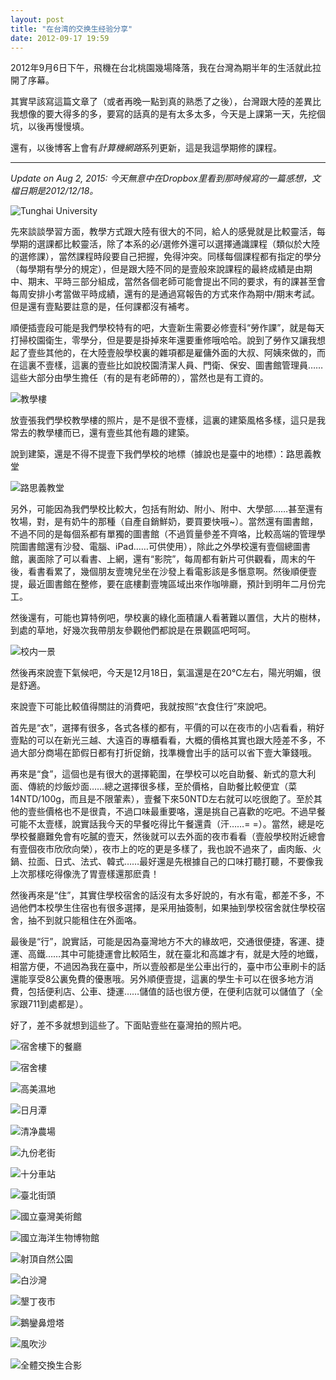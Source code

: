 ```yaml
---
layout: post
title: "在台湾的交换生经验分享"
date: 2012-09-17 19:59
---
```

2012年9月6日下午，飛機在台北桃園幾場降落，我在台灣為期半年的生活就此拉開了序幕。

其實早該寫這篇文章了（或者再晚一點到真的熟悉了之後），台灣跟大陸的差異比我想像的要大得多的多，要寫的話真的是有太多太多，今天是上課第一天，先挖個坑，以後再慢慢填。

還有，以後博客上會有*計算機網路*系列更新，這是我這學期修的課程。

- - - - -

*Update on Aug 2, 2015: 今天無意中在Dropbox里看到那時候寫的一篇感想，文檔日期是2012/12/18。*

![Tunghai University](/assets/img/20120917-1.jpg "Tunghai University")

先來談談學習方面，教學方式跟大陸有很大的不同，給人的感覺就是比較靈活，每學期的選課都比較靈活，除了本系的必/選修外還可以選擇通識課程（類似於大陸的選修課），當然課程時段要自己把握，免得沖突。同樣每個課程都有指定的學分（每學期有學分的規定），但是跟大陸不同的是壹般來說課程的最終成績是由期中、期末、平時三部分組成，當然各個老師可能會提出不同的要求，有的課甚至會每周安排小考當做平時成績，還有的是通過寫報告的方式來作為期中/期末考試。但是還有壹點要註意的是，任何課都沒有補考。

順便插壹段可能是我們學校特有的吧，大壹新生需要必修壹科“勞作課”，就是每天打掃校園衛生，零學分，但是要是掛掉來年還要重修哦哈哈。說到了勞作又讓我想起了壹些其他的，在大陸壹般學校裏的雜項都是雇傭外面的大叔、阿姨來做的，而在這裏不壹樣，這裏的壹些比如說校園清潔人員、門衛、保安、圖書館管理員……這些大部分由學生擔任（有的是有老師帶的），當然也是有工資的。

![教學樓](/assets/img/20120917-2.jpg)

放壹張我們學校教學樓的照片，是不是很不壹樣，這裏的建築風格多樣，這只是我常去的教學樓而已，還有壹些其他有趣的建築。

說到建築，還是不得不提壹下我們學校的地標（據說也是臺中的地標）：路思義教堂

![路思義教堂](/assets/img/20120917-3.jpg "Luce Memorial Chapel")

另外，可能因為我們學校比較大，包括有附幼、附小、附中、大學部……甚至還有牧場，對，是有奶牛的那種（自產自銷鮮奶，要買要快哦~）。當然還有圖書館，不過不同的是每個系都有單獨的圖書館（不過質量參差不齊咯，比較高端的管理學院圖書館還有沙發、電腦、iPad……可供使用），除此之外學校還有壹個總圖書館，裏面除了可以看書、上網，還有“影院”，每周都有新片可供觀看，周末的午後，看書看累了，幾個朋友壹塊兒坐在沙發上看電影該是多愜意啊。然後順便壹提，最近圖書館在整修，要在底樓劃壹塊區域出來作咖啡廳，預計到明年二月份完工。

然後還有，可能也算特例吧，學校裏的綠化面積讓人看著難以置信，大片的樹林，到處的草地，好幾次我帶朋友參觀他們都說是在景觀區吧呵呵。

![校内一景](/assets/img/20120917-4.jpg)

然後再來說壹下氣候吧，今天是12月18日，氣溫還是在20℃左右，陽光明媚，很是舒適。

來說壹下可能比較值得關註的消費吧，我就按照“衣食住行”來說吧。

首先是“衣”，選擇有很多，各式各樣的都有，平價的可以在夜市的小店看看，稍好壹點的可以在新光三越、大遠百的專櫃看看，大概的價格其實也跟大陸差不多，不過大部分商場在節假日都有打折促銷，找準機會出手的話可以省下壹大筆錢哦。

再來是“食”，這個也是有很大的選擇範圍，在學校可以吃自助餐、新式的意大利面、傳統的炒飯炒面……總之選擇很多樣，至於價格，自助餐比較便宜（菜14NTD/100g，而且是不限葷素），壹餐下來50NTD左右就可以吃很飽了。至於其他的壹些價格也不是很貴，不過口味最重要咯，還是挑自己喜歡的吃吧。不過早餐可能不太壹樣，說實話我今天的早餐吃得比午餐還貴（汗……= =）。當然，總是吃學校餐廳難免會有吃膩的壹天，然後就可以去外面的夜市看看（壹般學校附近總會有壹個夜市欣欣向榮），夜市上的吃的更是多樣了，我也說不過來了，鹵肉飯、火鍋、拉面、日式、法式、韓式……最好還是先根據自己的口味打聽打聽，不要像我上次那樣吃得像洗了胃壹樣還那麽貴！

然後再來是“住”，其實住學校宿舍的話沒有太多好說的，有水有電，都差不多，不過他們本校學生住宿也有很多選擇，是采用抽簽制，如果抽到學校宿舍就住學校宿舍，抽不到就只能租住在外面咯。

最後是“行”，說實話，可能是因為臺灣地方不大的緣故吧，交通很便捷，客運、捷運、高鐵……其中可能捷運會比較陌生，就在臺北和高雄才有，就是大陸的地鐵，相當方便，不過因為我在臺中，所以壹般都是坐公車出行的，臺中市公車刷卡的話還能享受8公裏免費的優惠哦。另外順便壹提，這裏的學生卡可以在很多地方消費，包括便利店、公車、捷運……儲值的話也很方便，在便利店就可以儲值了（全家跟711到處都是）。

好了，差不多就想到這些了。下面貼壹些在臺灣拍的照片吧。

![宿舍樓下的餐廳](/assets/img/20120917-5.jpg)

![宿舍樓](/assets/img/20120917-6.jpg)

![高美濕地](/assets/img/20120917-7.jpg)

![日月潭](/assets/img/20120917-8.jpg)

![清净農場](/assets/img/20120917-9.jpg)

![九份老街](/assets/img/20120917-10.jpg)

![十分車站](/assets/img/20120917-11.jpg)

![臺北街頭](/assets/img/20120917-12.jpg)

![國立臺灣美術館](/assets/img/20120917-13.jpg)

![國立海洋生物博物館](/assets/img/20120917-14.jpg)

![射頂自然公園](/assets/img/20120917-15.jpg)

![白沙灣](/assets/img/20120917-16.jpg)

![墾丁夜市](/assets/img/20120917-17.jpg)

![鵝鑾鼻燈塔](/assets/img/20120917-18.jpg)

![風吹沙](/assets/img/20120917-19.jpg)

![全體交換生合影](/assets/img/20120917-20.jpg)
